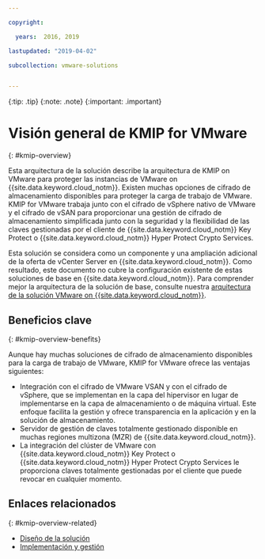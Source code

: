 ```yaml
---

copyright:

  years:  2016, 2019

lastupdated: "2019-04-02"

subcollection: vmware-solutions


---
```


{:tip: .tip}
{:note: .note}
{:important: .important}

# Visión general de KMIP for VMware
{: #kmip-overview}

Esta arquitectura de la solución describe la arquitectura de KMIP on VMware para proteger las instancias de VMware on {{site.data.keyword.cloud_notm}}. Existen muchas opciones de cifrado de almacenamiento disponibles para proteger la carga de trabajo de VMware. KMIP for VMware trabaja junto con el cifrado de vSphere nativo de VMware y el cifrado de vSAN para proporcionar una gestión de cifrado de almacenamiento simplificada junto con la seguridad y la flexibilidad de las claves gestionadas por el cliente de {{site.data.keyword.cloud_notm}} Key Protect o {{site.data.keyword.cloud_notm}} Hyper Protect Crypto Services.

Esta solución se considera como un componente y una ampliación adicional de la oferta de vCenter Server en
{{site.data.keyword.cloud_notm}}. Como resultado, este documento no cubre la configuración existente de estas soluciones de base en {{site.data.keyword.cloud_notm}}. Para comprender mejor la arquitectura de la solución de base, consulte nuestra [arquitectura de la solución VMware on {{site.data.keyword.cloud_notm}}](/docs/services/vmwaresolutions/archiref/solution?topic=vmware-solutions-solution_overview).

## Beneficios clave
{: #kmip-overview-benefits}

Aunque hay muchas soluciones de cifrado de almacenamiento disponibles para la carga de trabajo de VMware, KMIP for VMware ofrece las ventajas siguientes:

* Integración con el cifrado de VMware VSAN y con el cifrado de vSphere, que se implementan en la capa del hipervisor en lugar de implementarse en la capa de almacenamiento o de máquina virtual. Este enfoque facilita la gestión y ofrece transparencia en la aplicación y en la solución de almacenamiento.
* Servidor de gestión de claves totalmente gestionado disponible en muchas regiones multizona (MZR) de {{site.data.keyword.cloud_notm}}.
* La integración del clúster de VMware con {{site.data.keyword.cloud_notm}} Key Protect o {{site.data.keyword.cloud_notm}} Hyper Protect Crypto Services le proporciona claves totalmente gestionadas por el cliente que puede revocar en cualquier momento.

## Enlaces relacionados
{: #kmip-overview-related}

* [Diseño de la solución](/docs/services/vmwaresolutions/archiref/kmip?topic=vmware-solutions-kmip-design)
* [Implementación y gestión](/docs/services/vmwaresolutions/archiref/kmip?topic=vmware-solutions-kmip-implementation)
